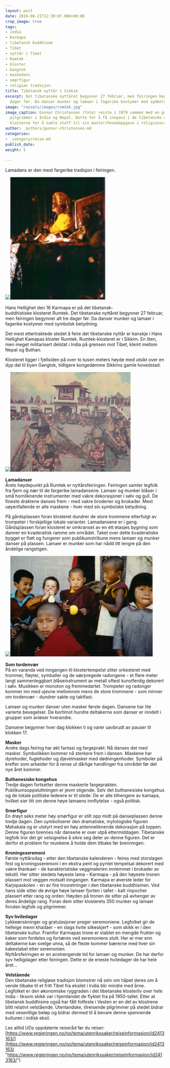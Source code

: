 ```yaml
---
layout: post
date: 2019-06-21T12:39:07.000+00:00
crop_image: true
tags:
- india
- Karmapa
- tibetansk buddhisme
- Tibet
- nyttår i Tibet
- Rumtek
- kloster
- Gangtok
- maskedans
- smørfigur
- religiøs tradisjon
title: Tibetansk nyttår i Sikkim
excerpt: Det tibetanske nyttåret begynner 27 februar, men feiringen begynner alt tre
  dager før. Da danser munker og lamaer i fagerike kostymer med symbolsk betydning.
image: "/assets/images/rumtek.jpg"
image_caption: Gunnar Christensen (foto) reiste i 1979 sammen med en gruppe europeiske
  pilgrimmer i India og Nepal. Dette for å få innpass i de tibetanske miljøene og
  klosterne for å samle stoff til sin master/hovedoppgave i religionsvitenskap.
author: _authors/gunnar-christensen.md
categories:
- _category/reise.md
publish_date: 
weight: 5

---
```

Lamadans er den mest fargerike tradisjon i feiringen.

![](https://wwww.helping.no/assets/images/karmapa.jpg)![](/assets/images/karmapa-1.jpg)

Hans Hellighet den 16 Karmapa er på det tibetansk-  
buddhistiske klosteret Rumtek. Det tibetanske nyttåret begynner 27 februar, men feiringen begynner alt tre dager før. Da danser munker og lamaer i fagerike kostymer med symbolsk betydning.

Det mest ettertraktede stedet å feire det tibetanske nyttår er kanskje i Hans Hellighet Kamapas kloster Rumtek. Rumtek-klosteret er i Sikkim. En liten, men meget militarisert delstat i India på grensen mot Tibet, klemt mellom Nepal og Buthan.

Klosteret ligger i fjellsiden på over to tusen meters høyde med utsikt over en dyp dal til byen Gangtok, tidligere kongedømme Sikkims gamle hovedstad.

![](https://wwww.helping.no/assets/images/sikkim.jpg)![](/assets/images/sikkim-1.jpg)

**Lamadanser**  
Årets høydepunkt på Rumtek er nyttårsfeiringen. Feiringen samler legfolk fra fjern og nær til de fargerike lamadansene. Lamaer og munker blåser i små hornliknende instrumenter med vakre dekorasjoner i sølv og gull. De fineste draktene danses frem - med vakre broderier og brokader. Mest uøyenfallende er alle maskene - hver med sin symbolske betydning.

På gårdsplassen foran klosteret dundrer de store trommene etterfulgt av trompeter i forskjellige lokale varianter. Lamadansene er i gang.  
Gårdsplassen foran klosteret er omkranset av en ett etasjes bygning som danner en kvaderatisk ramme om området. Taket over dette kvaderatiske bygget er flatt og fungerer som publikumstribune mens lamaer og munker danser på plassen. Lamaer er munker som har nådd litt lengre på den åndelige rangstigen.

![](https://wwww.helping.no/assets/images/barnemunker.jpg)![](/assets/images/barnemunker.jpg)

**Som tordenvær**  
På en varanda ved inngangen til klostertempelst sitter orkesteret med trommer, fløyter, symballer og de særpregede radongene - et flere meter langt sammenleggbart blåseinstrument av metall oftest kunstferdig dekorert i sølv. Musikken er monoton og fremmedartet. Trompeter og radonger kommer inn med ujevne mellomrom mens de store trommene - som minner om tordenvær - dundrer sakte og taktfast.

Lamaer og munker danser uten masker første dagen. Dansene har lite varierte bevegelser. De bortimot hundre deltakerne som danser er inndelt i grupper som avløser hverandre.

Dansene begynner hver dag klokken ti og varer uavbrudt av pauser til klokken 17.

**Masker**  
Andre dags feiring har økt fantasi og fargeprakt: Nå danses det med masker. Symbolikken kommer nå sterkere frem i dansen. Maskene har dyrehoder, fuglehoder og djevelmasker med dødningenhoder. Symboler på krefter som arbeider for å rense ut dårlige handlinger fra området før det nye året kommer.

**Buthanesiske kongehus**  
Tredje dagen fortsetter denne maskerte fargeprakten. Publikumsoppsluttningen er jevnt stigende. Selv det buthanesiske kongehus og de lokale politiske ledewre er til stede: De er alle tilhengere av kamapa, hvilket sier litt om denne høye lamaens innflytelse - også politisk.

**Smørfigur**  
En drøyt seks meter høy smørfigur er stilt opp midt på danseplassen denne tredje dagen. Den symboliserer den dramatiske, mytologiske figuren Mahakala og er utstyrt med en høy antenneliknende dekorasjon på toppen. Denne figuren brennes når dansene er over utpå ettermiddagen. Tibetanske legfolk tror det gir velsignelse å sikre seg deler av denne figuren. Det er derfor et problem for munkene å holde dem tilbake før brenningen.

**Kroningsseremoni**  
Første nyttårsdag - etter den tibetanske kalenderen - feires med storslagen fest og kroningsseremoni i en ekstra pent og pyntet tempelsal dekorert med vakre thankaer - de karakteristiske veggmalerien innlemmet i brokader av tekstil. Her sitter stedets høyeste lama - Karmapa - på den høyeste tronen plassert mot veggen motsatt inngangen. Karmapa er øverste leder for Karjopaskolen - en av fire trosretninger i den tibetanske buddhismen. Ved hans side sitter de øvrige høye lamaer fjorten i tallet - kalt rinpocher plassert etter rang og orden: Høyden på tronen de sitter på avhenger av deres åndelige rang. Foran dem sitter klosterets 350 munker og lamaer foruten legfolk og pilgrimmer.

**Syv hviledager**  
Lykkeønskninger og gratulasjoner preger seremoniene. Legfolket gir de helleige menn khadaer - en slags hvite silkeskjerf - som skikk er i den tibetanske kultur. Framfor Karmapas trone er stablet en mengde frukter og kaker som fordeles og fortæres ved seremoniens slutt. Her er mer enn deltakerne kan svelge unna, så de fleste kommer bærerne med hver sin kakestabel etter seremonien.  
Nyttårsfeiringen er en anstrengende tid for lamaer og munker. De har derfor syv helligdager etter feiringen. Dette er de eneste hviledager de har hele året...

**Velstående**  
Den tibetanske religiøse tradisjon blomstrer nå selv om håpet deres om å vende tilbake til et fritt Tibet fra eksilet i India blir mindre med årne. Legfolket er den økonomiske ryggraden i det tibetanske klosterliv over hele India - liksom skikk var i hjemlandet de flyktet fra på 1950-tallet. Etter at tibetansk buddhisme også har fått fotfeste i Vesten er en del av klostrene blitt relativt velstående. Utenlandske, tilreisende pilgrimmer på stedet bidrar med vesentlige beløp og bidrar dermed til å bevare denne spennende kulturen i indisk eksil.

Les alltid UDs oppdaterte reiseråd før du reiser:  
[https://www.regjeringen.no/no/tema/utenrikssaker/reiseinformasjon/id2413163/](https://www.regjeringen.no/no/tema/utenrikssaker/reiseinformasjon/id2413163/ "https://www.regjeringen.no/no/tema/utenrikssaker/reiseinformasjon/id2413163/")